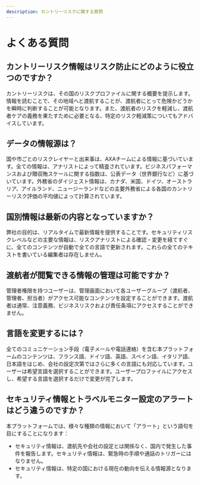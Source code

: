 ```yaml
---
description: カントリーリスクに関する質問
---
```


# よくある質問

## カントリーリスク情報はリスク防止にどのように役立つのですか？

カントリーリスクは、その国のリスクプロファイルに関する概要を提示します。情報を読むことで、その地域へと渡航することが、渡航者にとって危険かどうかを瞬時に判断することが可能となります。また、渡航者のリスクを軽減し、渡航者ケアの義務を果たすために必要となる、特定のリスク軽減策についてもアドバイスしています。

## データの情報源は？

国や市ごとのリスクレイヤーと出来事は、AXAチームによる情報に基づいています。全ての情報は、アナリストによって精査されています。ビジネスパフォーマンスおよび贈収賄スケールに関する指数は、公表データ（世界銀行など）に基づいています。外務省のダイジェスト情報は、カナダ、米国、ドイツ、オーストラリア、アイルランド、ニュージーランドなどの主要外務省による各国のカントリーリスク評価の平均値によって計算されています。

## 国別情報は最新の内容となっていますか？

弊社の目的は、リアルタイムで最新情報を提供することです。セキュリティリスクレベルなどの主要な情報は、リスクアナリストによる確認・変更を経てすぐに、全てのコンテンツが自動で全ての言語で更新されます。これらの全てのテキストを書いている編集者は存在しません。 

## 渡航者が閲覧できる情報の管理は可能ですか？

管理者権限を持つユーザーは、管理画面において各ユーザーグループ（渡航者、管理者、担当者）がアクセス可能なコンテンツを設定することができます。渡航者は通常、注意義務、ビジネスリスクおよび責任条項にアクセスすることができません。

## 言語を変更するには？

全てのコミュニケーション手段（電子メールや電話連絡）を含む本プラットフォームのコンテンツは、フランス語、ドイツ語、英語、スペイン語、イタリア語、日本語をはじめ、会社の設定次第ではさらに多くの言語にも対応しています。ユーザーは希望言語を選択することができます。ユーザープロファイルにアクセスし、希望する言語を選択するだけで変更が完了します。

## セキュリティ情報とトラベルモニター設定のアラートはどう違うのですか？

本プラットフォームでは、様々な種類の情報において「アラート」という語句を目にすることになります：

* セキュリティ情報は、渡航先や会社の設定とは関係なく、国内で発生した事件を報告します。セキュリティ情報は、緊急時の手順や通話のトリガーにはなりません。
* セキュリティ情報は、特定の国における現在の動向を伝える情報源となります。

